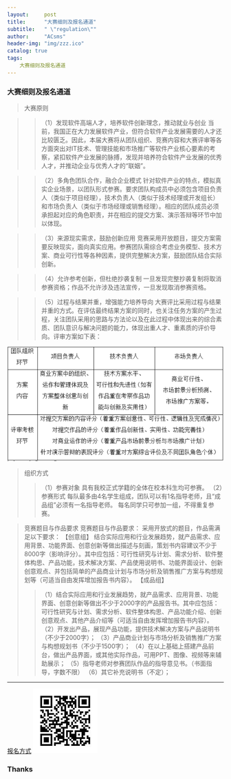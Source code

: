 ```yaml
---
layout:     post
title:      "大赛细则及报名通道"
subtitle:   " \"regulation\""
author:     "ACsms"
header-img: "img/zzz.ico"
catalog: true
tags:
    大赛细则及报名通道
---
```


### 大赛细则及报名通道

> 大赛原则

>>（1）发现软件高端人才，培养软件创新理念，推动就业与创业
当前，我国正在大力发展软件产业，但符合软件产业发展需要的人才还比较匮乏。因此，本届大赛将从团队组织、竞赛内容和大赛评审等各方面突出对IT技术、管理技能和市场推广等软件产业核心要素的考察，紧扣软件产业发展的脉搏，发现并培养符合软件产业发展的优秀人才，并推动企业与优秀人才的“联姻”。

>>（2）多角色团队合作，融合企业模式
针对软件产业的特点，模拟真实企业场景，以团队形式参赛。要求团队构成员中必须包含项目负责人（类似于项目经理），技术负责人（类似于技术经理或开发组长）和市场负责人（类似于市场经理或销售经理）。相应的团队成员必须承担起对应的角色职责，并在相应的提交方案、演示答辩等环节中加以体现。

>>（3）来源现实需求，鼓励创新应用
竞赛采用开放题目，提交方案需要反映现实，面向真实应用。参赛团队需综合考虑业务模型、技术方案、商业可行性等各种因素，提供完整解决方案，鼓励团队结合实际创新。

>>（4）允许参考创新，但杜绝抄袭复制
一旦发现完整抄袭复制将取消参赛资格；作品不允许涉及违法宣传，一旦发现取消参赛资格。

>>（5）过程与结果并重，增强能力培养导向
大赛评比采用过程与结果并重的方式。在评估最终结果方案的同时，也关注任务方案的产生过程，关注团队采用的思路与方法论以及在此过程中体现出来的综合素质、团队意识与解决问题的能力，体现出重人才、重素质的评价导向。评审方案如下表：

<img src="\img\qwe.png">


   > 组织方式   
>>（1）参赛对象
具有我校正式学籍的全体在校本科生均可参赛。
>>（2）参赛形式
每队最多由4名学生组成，团队可以有1名指导老师，且“成品组”必须有一名指导老师。
每名同学只可参加一组，不得重复参赛。

   > 竞赛题目与作品要求
竞赛题目与作品要求：
采用开放式的题目，作品需满足以下要求：
【创意组】
结合实际应用和行业发展趋势，就产品需求、应用背景、功能界面、创意创新等做出描述与刻画，策划书内容建议不少于8000字（影响评分）。其中应包括：可行性研究与计划、需求分析、软件整体构思、产品功能，技术解决方案、产品使用说明书、功能界面设计、创新创意观点、并包括简单的产品商业计划与市场分析及销售推广方案与构想规划等（可适当自由发挥增加报告书内容）。
【成品组】
>>（1）结合实际应用和行业发展趋势，就产品需求、应用背景、功能界面、创意创新等做出不少于2000字的产品报告书。其中应包括：可行性研究与计划、需求分析、软件整体构思、产品功能介绍、创新创意观点、其他产品介绍等（可适当自由发挥增加报告书内容）。
>>（2）开发出产品，展现产品功能，提供技术解决方案与产品说明书（不少于2000字）；
>>（3）产品商业计划与市场分析及销售推广方案与构想规划书（不少于1500字）；
>>（4）在以上基础上搭建产品前台，做出产品界面，或其他实际作品，可用PPT、图像、视频等来辅助展示；
>>（5）指导老师对参赛团队作品的指导意见书。（书面指导，字数不限）
>>（6）其它补充说明书（不定）；
   
---
[报名方式](https://www.wjx.top/m/21843897.aspx)
<img src="\img\erweima.ico">




### Thanks


